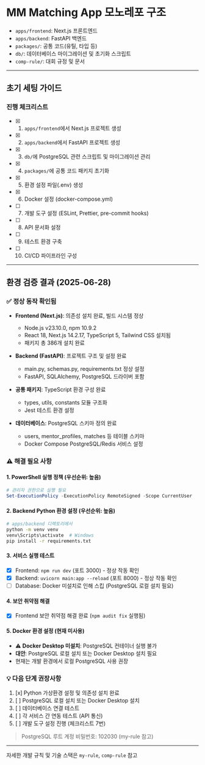 # MM Matching App 모노레포 구조

- `apps/frontend`: Next.js 프론트엔드
- `apps/backend`: FastAPI 백엔드
- `packages/`: 공통 코드(유틸, 타입 등)
- `db/`: 데이터베이스 마이그레이션 및 초기화 스크립트
- `comp-rule/`: 대회 규정 및 문서

---

## 초기 세팅 가이드

### 진행 체크리스트
- [x] 1. `apps/frontend`에서 Next.js 프로젝트 생성
- [x] 2. `apps/backend`에서 FastAPI 프로젝트 생성  
- [x] 3. `db/`에 PostgreSQL 관련 스크립트 및 마이그레이션 관리
- [x] 4. `packages/`에 공통 코드 패키지 초기화
- [x] 5. 환경 설정 파일(.env) 생성
- [x] 6. Docker 설정 (docker-compose.yml)
- [ ] 7. 개발 도구 설정 (ESLint, Prettier, pre-commit hooks)
- [ ] 8. API 문서화 설정
- [ ] 9. 테스트 환경 구축
- [ ] 10. CI/CD 파이프라인 구성

---

## 환경 검증 결과 (2025-06-28)

### ✅ 정상 동작 확인됨
- **Frontend (Next.js)**: 의존성 설치 완료, 빌드 시스템 정상
  - Node.js v23.10.0, npm 10.9.2
  - React 18, Next.js 14.2.17, TypeScript 5, Tailwind CSS 설치됨
  - 패키지 총 386개 설치 완료

- **Backend (FastAPI)**: 프로젝트 구조 및 설정 완료
  - main.py, schemas.py, requirements.txt 정상 설정
  - FastAPI, SQLAlchemy, PostgreSQL 드라이버 포함

- **공통 패키지**: TypeScript 환경 구성 완료
  - types, utils, constants 모듈 구조화
  - Jest 테스트 환경 설정

- **데이터베이스**: PostgreSQL 스키마 정의 완료
  - users, mentor_profiles, matches 등 테이블 스키마
  - Docker Compose PostgreSQL/Redis 서비스 설정

### ⚠️ 해결 필요 사항

#### 1. PowerShell 실행 정책 (우선순위: 높음)
```powershell
# 관리자 권한으로 실행 필요
Set-ExecutionPolicy -ExecutionPolicy RemoteSigned -Scope CurrentUser
```

#### 2. Backend Python 환경 설정 (우선순위: 높음)
```bash
# apps/backend 디렉토리에서
python -m venv venv
venv\Scripts\activate  # Windows
pip install -r requirements.txt
```

#### 3. 서비스 실행 테스트 
- [x] Frontend: `npm run dev` (포트 3000) - 정상 작동 확인
- [x] Backend: `uvicorn main:app --reload` (포트 8000) - 정상 작동 확인
- [ ] Database: Docker 미설치로 인해 스킵 (PostgreSQL 로컬 설치 필요)

#### 4. 보안 취약점 해결
- [x] Frontend 보안 취약점 해결 완료 (`npm audit fix` 실행됨)

#### 5. Docker 환경 설정 (현재 미사용)
- ⚠️ **Docker Desktop 미설치**: PostgreSQL 컨테이너 실행 불가
- **대안**: PostgreSQL 로컬 설치 또는 Docker Desktop 설치 필요
- 현재는 개발 환경에서 로컬 PostgreSQL 사용 권장

### 💡 다음 단계 권장사항
1. [x] Python 가상환경 설정 및 의존성 설치 완료
2. [ ] PostgreSQL 로컬 설치 또는 Docker Desktop 설치
3. [ ] 데이터베이스 연결 테스트
4. [ ] 각 서비스 간 연동 테스트 (API 통신)
5. [ ] 개발 도구 설정 진행 (체크리스트 7번)

> PostgreSQL 루트 계정 비밀번호: 102030 (my-rule 참고)

---

자세한 개발 규칙 및 기술 스택은 `my-rule`, `comp-rule` 참고
